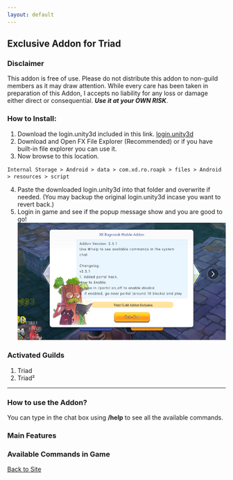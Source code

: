```yaml
---
layout: default
---
```

## Exclusive Addon for Triad

### Disclaimer
This addon is free of use. Please do not distribute this addon to non-guild members as it may draw attention. While every care has been taken in preparation of this Addon, I accepts no liability for any loss or damage either direct or consequential. _**Use it at your OWN RISK**_.

### How to Install:
1. Download the login.unity3d included in this link. [login.unity3d](https://drive.google.com/file/d/1JkYEFH002wjdMZqI0kRsi11wjHrXnMUo/view?usp=sharing)
2. Download and Open FX File Explorer (Recommended) or if you have built-in file explorer you can use it.
3. Now browse to this location.
```
Internal Storage > Android > data > com.xd.ro.roapk > files > Android > resources > script
```
4. Paste the downloaded login.unity3d into that folder and overwrite if needed. (You may backup the original login.unity3d incase you want to revert back.)
5. Login in game and see if the popup message show and you are good to go!
![](assets/Addon/welcome.png)

### Activated Guilds
1. Triad
2. Triad²

* * *
### How to use the Addon?
You can type in the chat box using **/help** to see all the available commands.

### Main Features


### Available Commands in Game



[Back to Site](./)
